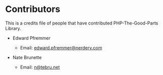 Contributors
============

This is a credits file of people that have contributed PHP-The-Good-Parts Library.

 * Edward Pfremmer
   * Email: edward.pfremmer@nerdery.com
   
 * Nate Brunette
   * Email: n@tebru.net
